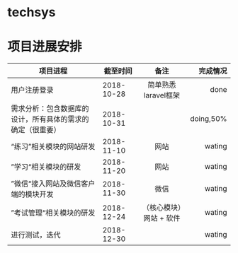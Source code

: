 # techsys

# 项目进展安排
| 项目进程 | 截至时间 | 备注 | 完成情况 |
| - | - | :-: | -: |
| 用户注册登录 | 2018-10-28 | 简单熟悉laravel框架 | done |
| 需求分析：包含数据库的设计，所有具体的需求的确定（很重要） | 2018-10-31 |  | doing,50% |
| “练习”相关模块的网站研发 | 2018-11-10 | 网站 | wating |
| ”学习“相关模块的研发 | 2018-11-20 | 网站 | wating |
| ”微信“接入网站及微信客户端的模块开发 | 2018-11-30 | 微信 | wating |
| ”考试管理“相关模块的研发 | 2018-12-24 | （核心模块）网站 + 软件 | wating |
| 进行测试，迭代 | 2018-12-30 |  | wating |


